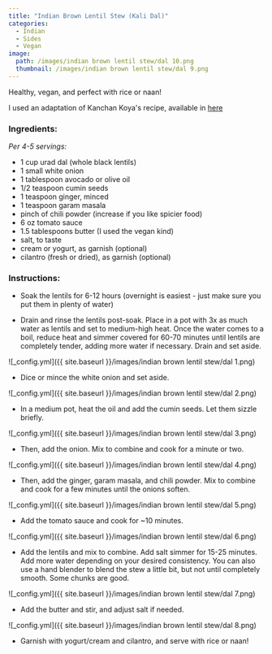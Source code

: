 ```yaml
---
title: "Indian Brown Lentil Stew (Kali Dal)"
categories:
  - Indian
  - Sides
  - Vegan
image:
  path: /images/indian brown lentil stew/dal 10.png
  thumbnail: /images/indian brown lentil stew/dal 9.png
---
```


Healthy, vegan, and perfect with rice or naan!

I used an adaptation of Kanchan Koya's recipe, available in [here](https://thefeedfeed.com/chiefspicemama/kali-dal)

### Ingredients:

_Per 4-5 servings:_

* 1 cup urad dal (whole black lentils)
* 1 small white onion
* 1 tablespoon avocado or olive oil
* 1/2 teaspoon cumin seeds
* 1 teaspoon ginger, minced
* 1 teaspoon garam masala
* pinch of chili powder (increase if you like spicier food)
* 6 oz tomato sauce
* 1.5 tablespoons butter (I used the vegan kind)
* salt, to taste
* cream or yogurt, as garnish (optional)
* cilantro (fresh or dried), as garnish (optional)


### Instructions:

* Soak the lentils for 6-12 hours (overnight is easiest - just make sure you put them in plenty of water)

* Drain and rinse the lentils post-soak. Place in a pot with 3x as much water as lentils and set to medium-high heat. Once the water comes to a boil, reduce heat and simmer covered for 60-70 minutes until lentils are completely tender, adding more water if necessary. Drain and set aside.

![_config.yml]({{ site.baseurl }}/images/indian brown lentil stew/dal 1.png)

* Dice or mince the white onion and set aside.

![_config.yml]({{ site.baseurl }}/images/indian brown lentil stew/dal 2.png)

* In a medium pot, heat the oil and add the cumin seeds. Let them sizzle briefly. 

![_config.yml]({{ site.baseurl }}/images/indian brown lentil stew/dal 3.png)

* Then, add the onion. Mix to combine and cook for a minute or two. 

![_config.yml]({{ site.baseurl }}/images/indian brown lentil stew/dal 4.png)

* Then, add the ginger, garam masala, and chili powder. Mix to combine and cook for a few minutes until the onions soften.

![_config.yml]({{ site.baseurl }}/images/indian brown lentil stew/dal 5.png)

* Add the tomato sauce and cook for ~10 minutes.

![_config.yml]({{ site.baseurl }}/images/indian brown lentil stew/dal 6.png)

* Add the lentils and mix to combine. Add salt simmer for 15-25 minutes. Add more water depending on your desired consistency. You can also use a hand blender to blend the stew a little bit, but not until completely smooth. Some chunks are good.

![_config.yml]({{ site.baseurl }}/images/indian brown lentil stew/dal 7.png)

* Add the butter and stir, and adjust salt if needed.

![_config.yml]({{ site.baseurl }}/images/indian brown lentil stew/dal 8.png)

* Garnish with yogurt/cream and cilantro, and serve with rice or naan!
